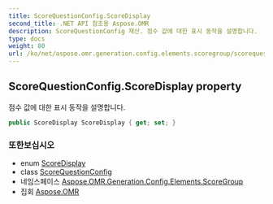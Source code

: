```yaml
---
title: ScoreQuestionConfig.ScoreDisplay
second_title: .NET API 참조용 Aspose.OMR
description: ScoreQuestionConfig 재산. 점수 값에 대한 표시 동작을 설명합니다.
type: docs
weight: 80
url: /ko/net/aspose.omr.generation.config.elements.scoregroup/scorequestionconfig/scoredisplay/
---
```

## ScoreQuestionConfig.ScoreDisplay property

점수 값에 대한 표시 동작을 설명합니다.

```csharp
public ScoreDisplay ScoreDisplay { get; set; }
```

### 또한보십시오

* enum [ScoreDisplay](../../../aspose.omr.generation.config.enums/scoredisplay/)
* class [ScoreQuestionConfig](../)
* 네임스페이스 [Aspose.OMR.Generation.Config.Elements.ScoreGroup](../../scorequestionconfig/)
* 집회 [Aspose.OMR](../../../)


